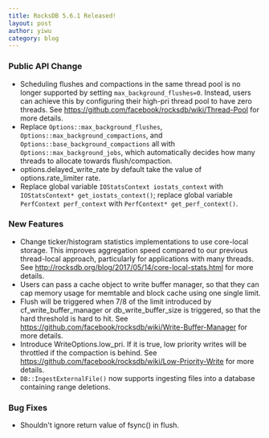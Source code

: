 ```yaml
---
title: RocksDB 5.6.1 Released!
layout: post
author: yiwu
category: blog
---
```


### Public API Change
* Scheduling flushes and compactions in the same thread pool is no longer supported by setting `max_background_flushes=0`. Instead, users can achieve this by configuring their high-pri thread pool to have zero threads. See https://github.com/facebook/rocksdb/wiki/Thread-Pool for more details.
* Replace `Options::max_background_flushes`, `Options::max_background_compactions`, and `Options::base_background_compactions` all with `Options::max_background_jobs`, which automatically decides how many threads to allocate towards flush/compaction.
* options.delayed_write_rate by default take the value of options.rate_limiter rate.
* Replace global variable `IOStatsContext iostats_context` with `IOStatsContext* get_iostats_context()`; replace global variable `PerfContext perf_context` with `PerfContext* get_perf_context()`.

### New Features
* Change ticker/histogram statistics implementations to use core-local storage. This improves aggregation speed compared to our previous thread-local approach, particularly for applications with many threads. See http://rocksdb.org/blog/2017/05/14/core-local-stats.html for more details.
* Users can pass a cache object to write buffer manager, so that they can cap memory usage for memtable and block cache using one single limit.
* Flush will be triggered when 7/8 of the limit introduced by cf_write_buffer_manager or db_write_buffer_size is triggered, so that the hard threshold is hard to hit. See https://github.com/facebook/rocksdb/wiki/Write-Buffer-Manager for more details.
* Introduce WriteOptions.low_pri. If it is true, low priority writes will be throttled if the compaction is behind. See https://github.com/facebook/rocksdb/wiki/Low-Priority-Write for more details.
* `DB::IngestExternalFile()` now supports ingesting files into a database containing range deletions.

### Bug Fixes
* Shouldn't ignore return value of fsync() in flush.
